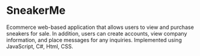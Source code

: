 # SneakerMe
Ecommerce web-based application that allows users to view and purchase sneakers for sale. In addition, users can create accounts, view company information, and place messages for any inquiries. Implemented using JavaScript, C#, Html, CSS.


